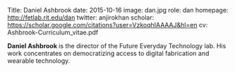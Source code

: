 Title: Daniel Ashbrook
date: 2015-10-16
image: dan.jpg
role: dan
homepage: http://fetlab.rit.edu/dan
twitter: anjirokhan
scholar: https://scholar.google.com/citations?user=VzkoqhIAAAAJ&hl=en
cv: Ashbrook-Curriculum_vitae.pdf

**Daniel Ashbrook** is the director of the Future Everyday Technology
lab. His work concentrates on democratizing access to digital
fabrication and wearable technology.
